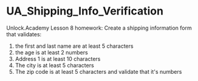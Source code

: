 # UA_Shipping_Info_Verification
Unlock.Academy Lesson 8 homework: Create a shipping information form that validates:  
1. the first and last name are at least 5 characters 
2. the age is at least 2 numbers 
3. Address 1 is at least 10 characters 
4. The city is at least 5 characters 
5. The zip code is at least 5 characters and validate that it's numbers
